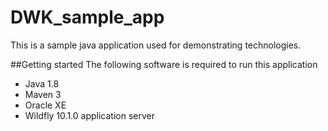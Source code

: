 # DWK_sample_app
This is a sample java application used for demonstrating technologies. 


##Getting started
The following software is required to run this application

+ Java 1.8
+ Maven 3
+ Oracle XE
+ Wildfly 10.1.0 application server
